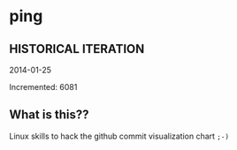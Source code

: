 # ping

## HISTORICAL ITERATION
2014-01-25

Incremented: 6081

## What is this?? 
Linux skills to hack the github commit visualization chart `;-)`
